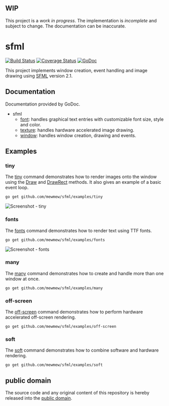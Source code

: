 WIP
---

This project is a *work in progress*. The implementation is *incomplete* and
subject to change. The documentation can be inaccurate.

sfml
====

[![Build Status](https://travis-ci.org/mewmew/sfml.svg?branch=master)](https://travis-ci.org/mewmew/sfml)
[![Coverage Status](https://img.shields.io/coveralls/mewmew/sfml.svg)](https://coveralls.io/r/mewmew/sfml?branch=master)
[![GoDoc](https://godoc.org/github.com/mewmew/sfml?status.svg)](https://godoc.org/github.com/mewmew/sfml)

This project implements window creation, event handling and image drawing using
[SFML] version 2.1.

[SFML]: http://www.sfml-dev.org/

Documentation
-------------

Documentation provided by GoDoc.

- sfml
   - [font][sfml/font]: handles graphical text entries with customizable font
   size, style and color.
   - [texture][sfml/texture]: handles hardware accelerated image drawing.
   - [window][sfml/window]: handles window creation, drawing and events.

[sfml/font]: http://godoc.org/github.com/mewmew/sfml/font
[sfml/texture]: http://godoc.org/github.com/mewmew/sfml/texture
[sfml/window]: http://godoc.org/github.com/mewmew/sfml/window

Examples
--------

### tiny

The [tiny][examples/tiny] command demonstrates how to render images onto the
window using the [Draw][sfml/window#Window.Draw] and
[DrawRect][sfml/window#Window.DrawRect] methods. It also gives an example of a
basic event loop.

	go get github.com/mewmew/sfml/examples/tiny

![Screenshot - tiny](https://raw.github.com/mewmew/sfml/master/examples/tiny/tiny.png)

[examples/tiny]: https://github.com/mewmew/sfml/blob/master/examples/tiny/tiny.go#L37
[sfml/window#Window.Draw]: http://godoc.org/github.com/mewmew/sfml/window#Window.Draw
[sfml/window#Window.DrawRect]: http://godoc.org/github.com/mewmew/sfml/window#Window.DrawRect

### fonts

The [fonts][examples/fonts] command demonstrates how to render text using TTF
fonts.

	go get github.com/mewmew/sfml/examples/fonts

![Screenshot - fonts](https://raw.github.com/mewmew/sfml/master/examples/fonts/fonts.png)

[examples/fonts]: https://github.com/mewmew/sfml/blob/master/examples/fonts/fonts.go#L39

### many

The [many][examples/many] command demonstrates how to create and handle more
than one window at once.

	go get github.com/mewmew/sfml/examples/many

[examples/many]: https://github.com/mewmew/sfml/blob/master/examples/many/many.go#L36

### off-screen

The [off-screen][examples/off-screen] command demonstrates how to perform
hardware accelerated off-screen rendering.

	go get github.com/mewmew/sfml/examples/off-screen

[examples/off-screen]: https://github.com/mewmew/sfml/blob/master/examples/off-screen/off-screen.go#L34

### soft

The [soft][examples/soft] command demonstrates how to combine software and
hardware rendering.

	go get github.com/mewmew/sfml/examples/soft

[examples/soft]: https://github.com/mewmew/sfml/blob/master/examples/soft/soft.go#L34

public domain
-------------

The source code and any original content of this repository is hereby released into the [public domain].

[public domain]: https://creativecommons.org/publicdomain/zero/1.0/
